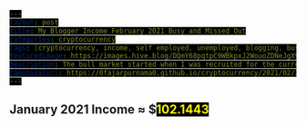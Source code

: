 ```yaml
---
layout: post
title: My Blogger Income February 2021 Busy and Missed Out
categories: cryptocurrency
tags: [cryptocurrency, income, self employed, unemployed, blogging, busy, missed out]
featuredimage: https://images.hive.blog/DQmY68pqtpC9WBkpxJ2WouoZDNeJgX9U11GKHraM6cx6n6D/february-2021-income.gif
description: The bull market started when I was recruited for the current project, busy that I even missed the news of Elon Musk in Bitcoin and Dogecoin.
canonicalurl: https://0fajarpurnama0.github.io/cryptocurrency/2021/02/28/self-employed-income-blogger-february-2021
---
```

<style>
#contentcreation, #detailincome, #blogs, #publish0x, #publish0xcontest, #readcash, #blurtworld, #hiveblog, #steemit, #leofinance, #stemgeeks, #aeneas, #videos, #videoslist, #lbry, #image, #imagelist, #filearmy, #personalmonetization, #personalmonetizationlist, #coinimp, #bittubelink, #bravepublisher, #commontasks, #browsing, #bravebrowser, #bittubeairtime, #netboxbrowser, #cointiply, #cointiplylist, #cointiplyboardkinggame, #cointiplysurveyetc, #referrals, #referralsnote, #grade, #personnalcomments, #appendix, #donation, #mirror {
            display: none; 
}
        
span {
  color: yellow;
  background: black;
}

#gradedollar {
  color: blue;
}

#grade {
  animation: shake 0.5s;
  animation-iteration-count: 19;
}

@keyframes shake {
  0% { transform: translate(1px, 1px) rotate(0deg); }
  10% { transform: translate(-1px, -2px) rotate(-1deg); }
  20% { transform: translate(-3px, 0px) rotate(1deg); }
  30% { transform: translate(3px, 2px) rotate(0deg); }
  40% { transform: translate(1px, -1px) rotate(1deg); }
  50% { transform: translate(-1px, 2px) rotate(-1deg); }
  60% { transform: translate(-3px, 1px) rotate(0deg); }
  70% { transform: translate(3px, 1px) rotate(-1deg); }
  80% { transform: translate(-1px, -1px) rotate(1deg); }
  90% { transform: translate(1px, 2px) rotate(0deg); }
  100% { transform: translate(1px, -2px) rotate(-1deg); }
}
</style>

<h2 id="contentcreation">Content Creation</h2>
<h3 id="blogs">Blogs</h3>
<ul>
	<li id="publish0x"><a href="https://www.publish0x.com/@0fajarpurnama0?a=4oeEw0Yb0B&tid=januaryincome"><b>Publish0x</b></a>: $<span id="publish0xdollar">25.5</span> of ETH, Farm, and BAT.</li>
	<li id="publish0xcontest"><a href="https://www.publish0x.com/publish0x-contests/dextokendefined-writing-contest-and-twitter-giveaway-winners-xzyvkjo?a=4oeEw0Yb0B&tid=januaryincome"><b>Publish0x Writing Competition</b></a>: $<span id="publish0xcontestdollar">40</span> of Farm (originally $60 due to price down).</li>
	<li id="readcash"><a href="https://read.cash/r/FajarPurnama"><b>ReadCash</b></a>: BCH 0 ≈ $<span id="readcashdollar">0</span></li>
	<li id="blurtworld"><a href="https://register.blurt.buzz/?referral=fajar.purnama"><b>Blurt</b></a>: Blurt 491.27 ≈ $<span id="blurtworlddollar">3.12</span></li>
	<li id="hiveblog"><a href="https://hiveonboard.com/?ref=fajar.purnama"><b>HiveBlog</b></a>: HBD 2.5 + Hive 14.543 ≈ $<span id="hiveblogdollar">16.543</span></li>
	<li id="steemit"><a href="https://steemit.com/@fajar.purnama?r=fajar.purnama"><b>Steemit</b></a>: SBD 1.743 + Steem 5.047 + TRX 12.738 ≈ $<span id="steemitdollar">2.15</span></li>
	<li id="leofinance"><a href="https://hiveonboard.com/?ref=fajar.purnama"><b>Leo Finance</b></a>: Leo 0.972 ≈ $<span id="leofinancedollar">5.33</span></li>
	<li id="stemgeeks"><a href="https://hiveonboard.com/?ref=fajar.purnama"><b>STEM Geeks</b></a>: STEM 152.44 ≈ $<span id="stemgeeksdollar">4.57</span></li>
	<li id="aeneas"><a href="https://hiveonboard.com/?ref=fajar.purnama"><b>Aeneas</b></a>: ASH 3.54 ≈ $<span id="aeneasdollar">0.15</span></li>
</ul>
<h3 id="videos">Videos</h3>
<ul>
    <li id="lbry"><a href="https://lbry.tv/$/invite/@0fajarpurnama0:e"><b>LBRY</b></a>: LBC 5.085 ≈ $<span id="lbrydollar">0.7</span></li>
</ul>
<h3 id="image">Images</h3>
<ul>
    <li id="filearmy"><a href="https://file.army/0fajarpurnama0"><b>Filearmy</b></a>: BTC 0.00000003 ≈ $<span id="filearmydollar">0.0013</span></li>
</ul>
<h3 id="personalmonetization">Personal Monetization</h3>
<ul>
    <li id="coinimp"><a href="https://www.coinimp.com/invite/8c923bdd-07f9-4051-a110-bf3db7fb8d07"><b>Coinimp</b></a>: MINTME 0.01 ≈ $<span id="coinimpdollar">0</span></li>
    <li id="bittubelink"><a href="https://bittube.app/?ref?2JY4FE0CP"><b>Bittube Link</b></a>: TUBE 0 ≈ $<span id="bittubelinkdollar">0</span></li>
    <li id="bravepublisher"><a href="https://brave.com/faj934"><b>Brave Publisher Reward</b></a>: BAT 0 ≈ $<span id="bravepublisherdollar">0</span></li>
</ul>
<h2 id="commontasks">Common Tasks</h2>
<h3 id="browsing">Browsing</h3>
<ul>
    <li id="bravebrowser"><a href="https://brave.com/faj934"><b>Brave Browser Reward</b></a>: BAT 6 ≈ $<span id="bravebrowserdollar">2.87</span></li>
    <li id="bittubeairtime"><a href="https://bittube.app/?ref?2JY4FE0CP"><b>Bittube Airtime</b></a>: TUBE 9 ≈ $<span id="bittubeairtimedollar">0.1</span></li>
    <li id="netboxbrowser"><a href="https://netbox.global/r/publish0x"><b>Netbox Browser</b></a>: NBX 17.38 ≈ $<span id="netboxbrowserdollar">1.1</span></li>
</ul>
<h3 id="cointiply"><a href="http://cointiply.com/r/lnEjx">Cointiply</a></h3>
<ul>
    <li id="cointiplysurveyetc"><b>Survey, faucet, etc.:</b> $<span id="cointiplysurveyetcdollar">0</span></li>
</ul>
<h3 id="referrals">Referrals</h3>
<p  id="referralsnote">Currently the quantity is too much to handle when the value I earned is not much. So I may report this on a separate article.</p>
<h2 id="january2021income">January 2021 Income ≈ $<span id="january2021incomedollar">102.1443</span></h2>
<h2 id="grade">Grade: <b id="gradedollar">C</b></h2>

<div id="personnalcomments">
<h2>Personal Comments</h2>
<p>Though the dollar amount is one hundred but compared to previous months, I earned less coins. There were straight 10 days that I did not blog. As a Torum ambassador, I should have write an article at least once a week but even that I cannot uphold. The reason was because the deadline of a project that I joined in the end of January. I was scouted many times but I never gave a proper answer but finally my friends and family were approached and I had no choice but to say yes because they told me to probably because they felt bothered seeing me unemployed and wanted me to physically socialize with other people more. I do not even know whether I will get paid or not.</p>
<p>It is not just me but my friends and families said straight to my face that I get used alot by people and one of the solution is to get employed and learn different kind of people personalities and how to face them. Well since we have not met for years, they remembered of when I was in the past during my college times. It was half a year after I graduated that I was able to continue my studies abroad and escape my fate of being a tool. There I introspect myself and change myself.</p>
<p>I no longer prioritize other people's dreams. My dreams comes first. I though being self sacrificing is noble but I learned the hard way that only in few circumstances like sacrificing your life to save others is worth it. Other than that, it is just stupid. Is it noble, self sacrificing your time, your future, and your happiness for the sake of other people's happiness? That is not self sacrifice but a fool being used as a tool. Yes, there are good people worthy to be called friends who shares their success with you and it is worth working hard not for them but alongside them. However, there are people who just asked for your help, never cared about you except for your contribution, and never contact you except when they need help. I believe with the current system now, most people are working to make other people rich. Once again, it is okay if they are good people who shares their success with you but what about they are people who takes most of the profit of your hard work?</p>
<p>So, different from the past where I got used many times, I will prioritize my own missions first:</p>
<ol>
	<li>Gem hunting related to investing and trading.</li>
	<li>Finish blogging my publications and assignments during my time as a student.</li>
	<li>Finish writing my first book.</li>
	<li>Content Creating.</li>
	<li>Socialize and teach others about cryptocurrency where in the end I aimed to become an influencer.</li>
	<li>Becoming a developer related to Internet and Cryptocurrency or they say blockchain programming.</li>
	<li>Become a novelist.</li>
</ol>
<p>Gem hunting? Do you know that last few months, I won more than 100 months worth of average salary in my country? Sure that I did gamble, but it is a gamble with study and hard work. I explored countless cryptocurrencies, studied their fundamentals, checked the news and other people's sentiment, sorting profiles, medias, and portfolios, even used simple technical analysis, crazily starting to learn psychic as well, and finally made my decision. If I followed the herd and chose a busy employment, would I have achieved such a win? Ofcourse not, for example very unfortunately that the largest bull market started when I was recruited for the current project that I even missed the news of Elon Musk in Bitcoin and Dogecoin because those first days I was very busy right away. Before I was busy, I already put many crypto projects on my watch list and planned to invest, but this project suddenly came, suddenly became busy, and made me forget about my watch list. Finally after times got a bit relaxing again, I cried in my heart seeing all, I repeat all my watchlist went to the moon. It was too much for a coincidence for me, that I have been researching for a long time only to miss the bull market.</p>
<p>Still, the people in the project now are good people where except for deadlines, I was allowed to work whenever and where ever I want so after the first busy days I was back to my missions above and busy again because of deadline in past 10 days. Yes, I do not know whether I get paid or not but chances are high if not me getting paid directly, my parents are the ones who will be paid since the agenda is me replacing them. At the very least, I have a chance to push my agenda to them which is introducing them to crypto and who knows maybe I can recruit them instead when in the future I start a crypto project.</p>
</div>

<div id="appendix">
<h2>Appendix</h2>
<figure>
    <img src="https://images.hive.blog/DQmbgeHSBYRNUoo9tVsyztbKmnziQC56F4UXKUCdBh5HzdN/publish0x.PNG" onerror="this.onerror=null;this.src='https://404store.com/2021/03/01/publish0x.png';" alt="Publish0x Earnings" />
    <figcaption><a href="https://www.publish0x.com/register?a=4oeEw0Yb0B&tid=februaryincome">Publish0x</a> Earnings</figcaption>
</figure>

<figure>
    <img src="https://images.hive.blog/DQmYYEvjzDJBeDB1kzp1hN1rrHsZ9D2oeuRiHY6bTxYVdaz/publish0x-contest.PNG" onerror="this.onerror=null;this.src='https://404store.com/2021/03/01/publish0x-contest.png';" alt="Publish0x Contest" />
    <figcaption><a href="https://www.publish0x.com/publish0x-contests/cropspotter-contest-and-giveaway-winners-announced-1-dollars-xlywmgv?a=4oeEw0Yb0B&tid=februaryincome">Publish0x Competition</a> Earnings</figcaption>
</figure>

<figure>
    <img src="https://images.hive.blog/DQmY1epGooiZRDSBfGQk9kLJjq48E3uHUXUpniBE2d3rH2w/blurt.PNG" onerror="this.onerror=null;this.src='https://404store.com/2021/03/01/blurt.png';" alt="Blurt Earnings" />
    <figcaption><a href="https://register.blurt.buzz/?referral=fajar.purnama">Blurt Earnings</a></figcaption>
</figure>

<figure>
    <img src="https://images.hive.blog/DQmTi5sgGAftEcz2NK9oHbSFUNLDnPyV1WJLfRpgmkUDiKp/hive.PNG" onerror="this.onerror=null;this.src='https://404store.com/2021/03/01/blurt.png';" alt="Hive Earnings" />
    <figcaption><a href="https://hiveonboard.com/?ref=fajar.purnama">Hive Earnings</a></figcaption>
</figure>

<figure>
    <img src="https://images.hive.blog/DQmamjp3qBxTLGMXbXCiSnRMMfdR9HataNcgum1dgZqTmja/steem.PNG" onerror="this.onerror=null;this.src='https://404store.com/2021/03/01/steem.png';" alt="Steemit Earnings" />
    <figcaption><a href="https://steemit.com/@fajar.purnama?r=fajar.purnama">Steemit</a> Earnings</figcaption>
</figure>

<figure>
    <img src="https://images.hive.blog/DQmV2y6kZUBgruRtJNL2CocZD8S4fvUA2Jx7kXaQnBViLTx/stem-leo-ash.PNG" onerror="this.onerror=null;this.src='https://404store.com/2021/03/01/stem-leo-ash.png';" alt="Leo Finance Earnings" />
    <figcaption><a href="https://hiveonboard.com/?ref=fajar.purnama">Aeneas</a>, <a href="https://hiveonboard.com/?ref=fajar.purnama">Leo Finance</a>, and <a href="https://hiveonboard.com/?ref=fajar.purnama">STEM Geeks</a> Earnings</figcaption>
</figure>

<figure>
   <img src="https://images.hive.blog/DQma67u6BdJ55eTAJ2MeaNLKP9AMZwbk82Dr4srbtpxLxXf/filearmy.PNG" onerror="this.onerror=null;this.src='https://404store.com/2021/03/01/filearmy.png';" alt="Filearmy Earnings" />
    <figcaption><a href="https://file.army/0fajarpurnama0">Filearmy</a> Earnings</figcaption>
</figure>

<figure>
    <img src="https://images.hive.blog/DQmXiDFe5ePvpJu5WqMUNrSGaZUw1qghp1UsjmFtHRsbkWx/lbry.PNG" onerror="this.onerror=null;this.src='https://404store.com/2021/03/01/lbry.png';" alt="LBRY Earnings" />
    <figcaption><a href="https://lbry.tv/$/invite/@0fajarpurnama0:e">LBRY</a> Earnings</figcaption>
</figure>

<figure>
    <img src="https://images.hive.blog/DQmQTkt1Veac8dySyFEWYgyQ7tjzRDjqEQnj31KgfzZT3Yt/coinimp.PNG" onerror="this.onerror=null;this.src='https://404store.com/2021/03/01/coinimp.png';" alt="Coinimp Earnings" />
    <figcaption><a href="https://www.coinimp.com/invite/8c923bdd-07f9-4051-a110-bf3db7fb8d07">Coinimp</a> Earnings</figcaption>
</figure>

<figure>
    <img src="https://images.hive.blog/DQmdBXLDueVPCHG8a7kTTXcDpMpxUi8pMoFzRfXaWU47BcA/bittube-airtime.PNG" onerror="this.onerror=null;this.src='https://404store.com/2021/03/01/bittube-airtime.png';" alt="Bittube Airtime Earnings" />
    <figcaption><a href="https://bittube.app/?ref?2JY4FE0CP">Bittube Airtime</a> Earnings</figcaption>
</figure>

<figure>
    <img src="https://images.hive.blog/DQmP9ykQc4wMEERcMtAjJodPTbvvwiyjW24QNcAvMYfWfex/brave.PNG" onerror="this.onerror=null;this.src='https://404store.com/2021/03/01/brave.png';" alt="Brave Browser Rewards" />
    <figcaption><a href="https://brave.com/faj934">Brave Browser</a> Rewards</figcaption>
</figure>

<figure>
    <img src="https://images.hive.blog/DQmTLqPyB89QBtGTnNMb2EMZeh8WyBzuAXAJPJQddGMWx8a/netbox.PNG" onerror="this.onerror=null;this.src='https://404store.com/2021/03/01/netbox.png';" alt="Netbox Browser Rewards" />
    <figcaption><a href="https://netbox.global/r/publish0x">Netbox Browser</a> Rewards</figcaption>
</figure>
</div>

<div id="donation">
<h2>Donation</h2>
<p>Personally, I enjoyed being a full time independent content creator very much and I once again thank the platforms, investors, donators, and viewers for making my venture possible through donations, tippings, and upvotes. If you enjoy and/or want to further support my work you may choose more form of donation:</p>
<ul>
    <li>From <a href="https://brave.com/faj934">brave browser</a> and <a href="https://bittube.app/?ref?2JY4FE0CP">bittube extension</a> to my twitter profile: <a href="https://twitter.com/0FajarPurnama0">@0FajarPurnama0</a>.</li>
    <li>Donate Ethereum and its tokens using web3 such as Metamask, WalletConnect, Coinbase Wallet, and Trust Wallet: <a href='https://widget.kyber.network/v0.7.5/?type=pay&mode=popup&title=Donate%20to%20Fajar%20Purnama&lang=en&receiveAddr=0xCf354A0012160bC5dAe441C49f0B2d7E4A4fFC96&receiveToken=KNC&receiveAmount=1&callback=https%3A%2F%2Fkyberpay-sample.knstats.com%2Fcallback&paramForwarding=true&commissionId=0xCf354A0012160bC5dAe441C49f0B2d7E4A4fFC96&theme=theme-dark'
class='kyber-widget-button theme-dark theme-supported' name='KyberWidget - Powered by KyberNetwork' title='Pay with tokens'
target='_blank'>Pay with tokens</a></li>
    <li>Find deals profitable for both of us at <a href="https://0fajarpurnama0.github.io/deals">https://0fajarpurnama0.github.io/deals</a>.</li>
    <li>Use my referrals at <a href="https://0fajarpurnama0.github.io/affiliate-endorsement-referral">https://0fajarpurnama0.github.io/affiliate-endorsement-referral</a>.</li>
    <li>Turn off your adblocker and read my articles at <a href="https://0darkking0.blogspot.com">https://0darkking0.blogspot.com</a> by donating your CPU power (more advance form such as donating at a click of a button coming soon).</li>
    <li>More donation options coming soon at <a href="https://0fajarpurnama0.github.io/donation">https://0fajarpurnama0.github.io/donation</a>.</li>
</ul>

<figure>
    <img src="https://images.blurt.buzz/DQmTbQgo43bH8Xnvj6nbjrfVxHuefHtD3XPzwyfKkur1j8Y/qr-donation.png" onerror="this.onerror=null;this.src='https://404store.com/2020/11/02/qr-donation.png';" alt="qr donation" />
    <figcaption>Bitcoin <em>bc1q6hg4lllxthryke7zhxflcdrcm0nr8ph7antxk9</em>, Ethereum <em>0x3D4c67A2A40bC24ec53ab767b9247c02A2250BCB</em>, Litecoin <em>ltc1qqxl8dng0swv7zuhe30y5kzwht3l25krfaqzu2k</em>, XRP <em>r9rwEdZBWFRbsGzwG5gm1MjDoyBKWLPyx5</em>, Bitcoin Cash <em>qpd74d52rxpt3w70qv555ccq0254j7dhtg2mxst0dc</em>, Binance Chain <em>bnb10hdlv95jyjn92j2l6um6gkmc96a6g57lnezd66</em>, Monero <em>43V43g1UC9AdgjmjJZPQRxCotyi9VTb8jbYisw2cSqEjbuvp9Y</em>, <a href="https://www.paypal.com/paypalme/fajarpurnama">paypal.me/fajarpurnama</a>.</figcaption>
</figure>

<a href="http://mellowads.com/0RDMA">Animation Source Code</a>
</div>

<div id="mirror">
<h2>Mirror</h2>
<ul>
	<li>
		<a href="https://www.publish0x.com/0fajarpurnama0/my-blogger-income-february-2021-busy-and-missed-out-xlyxkjx?a=4oeEw0Yb0B&tid=github">https://www.publish0x.com/0fajarpurnama0/my-blogger-income-february-2021-busy-and-missed-out-xlyxkjx?a=4oeEw0Yb0B&tid=github</a>
	</li>
	<li>
		<a href="https://0fajarpurnama0.github.io/cryptocurrency/2021/02/28/self-employed-income-blogger-february-2021">https://0fajarpurnama0.github.io/cryptocurrency/2021/02/28/self-employed-income-blogger-february-2021</a>
	</li>
	<li>
		<a href="https://0fajarpurnama0.medium.com/my-blogger-income-february-2021-busy-and-missed-out-e8d619b8b832">https://0fajarpurnama0.medium.com/my-blogger-income-february-2021-busy-and-missed-out-e8d619b8b832</a>
	</li>
	<li>
		<a href="https://hicc.cs.kumamoto-u.ac.jp/~fajar/cryptocurrency/self-employed-income-blogger-february-2021">https://hicc.cs.kumamoto-u.ac.jp/~fajar/cryptocurrency/self-employed-income-blogger-february-2021</a>
	</li>
	<li>
		<a href="https://blurtter.com/cryptocurrency/@fajar.purnama/my-blogger-income-february-2021-busy-and-missed-out?referral=fajar.purnama">https://blurtter.com/cryptocurrency/@fajar.purnama/my-blogger-income-february-2021-busy-and-missed-out?referral=fajar.purnama</a>
	</li>
	<li>
		<a href="https://0darkking0.blogspot.com/2021/03/my-blogger-income-february-2021-busy.html">https://0darkking0.blogspot.com/2021/03/my-blogger-income-february-2021-busy.html</a></li>
	<li>
		<a href="https://leofinance.io/@fajar.purnama/my-blogger-income-february-2021-busy-and-missed-out?ref=fajar.purnama">https://leofinance.io/@fajar.purnama/my-blogger-income-february-2021-busy-and-missed-out?ref=fajar.purnama</a>
	</li>
	<li>
		<a href="https://0fajarpurnama0.cloudaccess.host/index.php/11-cryptocurrency/215-my-blogger-income-february-2021-busy-and-missed-out">https://0fajarpurnama0.cloudaccess.host/index.php/11-cryptocurrency/215-my-blogger-income-february-2021-busy-and-missed-out</a>
	</li>
	<li>
		<a href="https://steemit.com/cryptocurrency/@fajar.purnama/my-blogger-income-february-2021-busy-and-missed-out?r=fajar.purnama">https://steemit.com/cryptocurrency/@fajar.purnama/my-blogger-income-february-2021-busy-and-missed-out?r=fajar.purnama</a>
	</li>
	<li>
		<a href="http://0fajarpurnama0.weebly.com/blog/my-blogger-income-february-2021-busy-and-missed-out">http://0fajarpurnama0.weebly.com/blog/my-blogger-income-february-2021-busy-and-missed-out</a>
	</li>
	<li>
		<a href="https://0fajarpurnama0.wixsite.com/0fajarpurnama0/post/my-blogger-income-february-2021-busy-and-missed-out">https://0fajarpurnama0.wixsite.com/0fajarpurnama0/post/my-blogger-income-february-2021-busy-and-missed-out</a>
	</li>
	<li>
		<a href="https://read.cash/@FajarPurnama/my-blogger-income-february-2021-busy-and-missed-out-f66a1646">https://read.cash/@FajarPurnama/my-blogger-income-february-2021-busy-and-missed-out-f66a1646</a>
	</li>
	<li>
		<a href="https://www.uptrennd.com/post-detail/my-blogger-income-february-2021-busy-and-missed-out~ODY5ODI3">https://www.uptrennd.com/post-detail/my-blogger-income-february-2021-busy-and-missed-out~ODY5ODI3</a>
	</li>
	<li>
		<a href="https://markethive.com/0fajarpurnama0/blog/mybloggerincomefebruary2021busyandmissedout">https://markethive.com/0fajarpurnama0/blog/mybloggerincomefebruary2021busyandmissedout</a>
	</li>
	<li>
		<a href="https://trybe.one/my-blogger-income-february-2021-busy-and-missed-out">https://trybe.one/my-blogger-income-february-2021-busy-and-missed-out</a>
	</li>
	<li>
		<a href="https://www.floyx.com/article/0fajarpurnama0/my-blogger-income-february-2021-busy-and-missed-ou-0001113cea">https://www.floyx.com/article/0fajarpurnama0/my-blogger-income-february-2021-busy-and-missed-ou-0001113cea</a>
	</li>
</ul>
</div>

<script>
var january2021incomedollar = 0;
document.getElementById("january2021incomedollar").innerHTML = january2021incomedollar

var accumulate_animation = setInterval(function(){ 
  january2021incomedollar += 1;
  document.getElementById("january2021incomedollar").innerHTML = january2021incomedollar;
  if(january2021incomedollar > 103){
    clearInterval(accumulate_animation);
    tempaccumulate = 0;
  }
}, 100);

setTimeout(function () {
  document.getElementById("contentcreation").style.display = "block";
}, 500);

setTimeout(function () {
  document.getElementById("blogs").style.display = "block";
}, 1000);

setTimeout(function () {
  document.getElementById("publish0x").style.display = "block";
}, 1500);

setTimeout(function () {
  document.getElementById("publish0xcontest").style.display = "block";
}, 2000);

setTimeout(function () {
  document.getElementById("readcash").style.display = "block";
}, 3000);

setTimeout(function () {
  document.getElementById("blurtworld").style.display = "block";
}, 3500);

setTimeout(function () {
  document.getElementById("hiveblog").style.display = "block";
}, 4500);

setTimeout(function () {
  document.getElementById("steemit").style.display = "block";
}, 5000);

setTimeout(function () {
  document.getElementById("leofinance").style.display = "block";
}, 6000);

setTimeout(function () {
  document.getElementById("stemgeeks").style.display = "block";
}, 6500);

setTimeout(function () {
  document.getElementById("aeneas").style.display = "block";
}, 6700);

setTimeout(function () {
  document.getElementById("videos").style.display = "block";
}, 7000);

setTimeout(function () {
  document.getElementById("lbry").style.display = "block";
  var income = parseInt(document.getElementById("lbrydollar").innerHTML);
}, 7500);

setTimeout(function () {
  document.getElementById("image").style.display = "block";
}, 8000);

setTimeout(function () {
  document.getElementById("filearmy").style.display = "block";
}, 8500);

setTimeout(function () {
  document.getElementById("personalmonetization").style.display = "block";
}, 9000);

setTimeout(function () {
  document.getElementById("coinimp").style.display = "block";
}, 9500);

setTimeout(function () {
  document.getElementById("bittubelink").style.display = "block";
}, 10000);

setTimeout(function () {
  document.getElementById("bravepublisher").style.display = "block";
}, 10500);

setTimeout(function () {
  document.getElementById("commontasks").style.display = "block";
}, 11000);

setTimeout(function () {
  document.getElementById("browsing").style.display = "block";
}, 11500);

setTimeout(function () {
  document.getElementById("bravebrowser").style.display = "block";
}, 12000);

setTimeout(function () {
  document.getElementById("bittubeairtime").style.display = "block";
}, 12500);

setTimeout(function () {
  document.getElementById("netboxbrowser").style.display = "block";
}, 13000);

setTimeout(function () {
  document.getElementById("cointiply").style.display = "block";
}, 14500);

setTimeout(function () {
  document.getElementById("cointiplyboardkinggame").style.display = "block";
}, 15000);

setTimeout(function () {
  document.getElementById("cointiplysurveyetc").style.display = "block";;
}, 15500);

setTimeout(function () {
  document.getElementById("referrals").style.display = "block";
}, 16000);

setTimeout(function () {
  document.getElementById("referralsnote").style.display = "block";
}, 16500);

setTimeout(function () {
  document.getElementById("grade").style.display = "block";
}, 17000);

setTimeout(function () {
  document.getElementById("incomebeforefulltimeblogging").style.display = "block";
}, 17500);

setTimeout(function () {
  document.getElementById("personnalcomments").style.display = "block";
}, 18000);

setTimeout(function () {
  document.getElementById("appendix").style.display = "block";
}, 18500);

setTimeout(function () {
  document.getElementById("donation").style.display = "block";
}, 19000);

setTimeout(function () {
  document.getElementById("mirror").style.display = "block";
}, 19500);
</script>